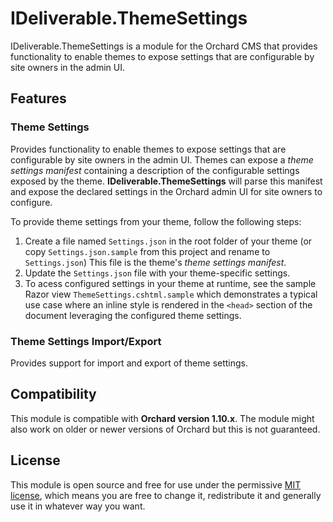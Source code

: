 # IDeliverable.ThemeSettings

IDeliverable.ThemeSettings is a module for the Orchard CMS that provides functionality to enable themes to expose settings that are configurable by site owners in the admin UI.

## Features

### Theme Settings

Provides functionality to enable themes to expose settings that are configurable by site owners in the admin UI. Themes can expose a *theme settings manifest* containing a description of the configurable settings exposed by the theme. **IDeliverable.ThemeSettings** will parse this manifest and expose the declared settings in the Orchard admin UI for site owners to configure. 

To provide theme settings from your theme, follow the following steps:

1. Create a file named `Settings.json` in the root folder of your theme (or copy `Settings.json.sample` from this project and rename to `Settings.json`) This file is the theme's *theme settings manifest*.
1. Update the `Settings.json` file with your theme-specific settings.
1. To acess configured settings in your theme at runtime, see the sample Razor view `ThemeSettings.cshtml.sample` which demonstrates a typical use case where an inline style is rendered in the `<head>` section of the document leveraging the configured theme settings.

### Theme Settings Import/Export

Provides support for import and export of theme settings.

## Compatibility

This module is compatible with **Orchard version 1.10.x**. The module might also work on older or newer versions of Orchard but this is not guaranteed.

## License

This module is open source and free for use under the permissive [MIT license](https://opensource.org/licenses/MIT), which means you are free to change it, redistribute it and generally use it in whatever way you want.